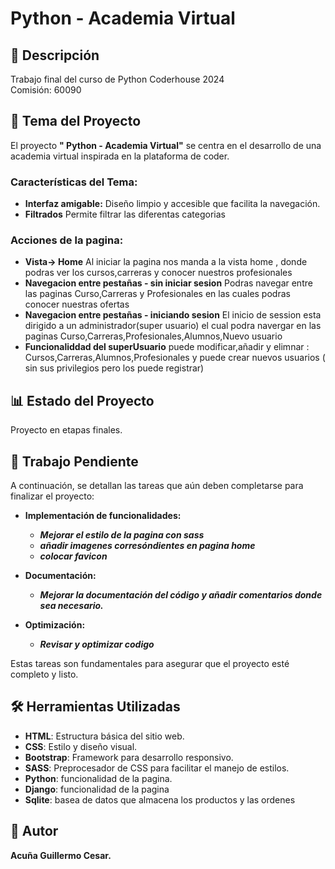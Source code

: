 #  Python - Academia Virtual

## 📝 Descripción
Trabajo final del curso de Python
Coderhouse 2024  
Comisión: 60090

## 🎯 Tema del Proyecto

El proyecto **" Python - Academia Virtual"** se centra en el desarrollo de una academia virtual inspirada en la plataforma de coder.

### Características del Tema:

- **Interfaz amigable:** Diseño limpio y accesible que facilita la navegación.
- **Filtrados** Permite filtrar las diferentas categorias 

### Acciones de la pagina:

- **Vista-> Home** Al iniciar la pagina nos manda a la vista home ,  donde podras ver los cursos,carreras y conocer nuestros profesionales
- **Navegacion entre pestañas - sin iniciar sesion** Podras navegar entre las paginas Curso,Carreras y Profesionales en las cuales podras conocer nuestras ofertas
- **Navegacion entre pestañas - iniciando sesion** El inicio de session esta dirigido a un administrador(super usuario) el cual podra navergar en las paginas Curso,Carreras,Profesionales,Alumnos,Nuevo usuario 
- **Funcionaliddad del superUsuario** puede modificar,añadir y elimnar : Cursos,Carreras,Alumnos,Profesionales y puede crear nuevos usuarios ( sin sus privilegios pero los puede registrar)


## 📊 Estado del Proyecto
Proyecto en etapas finales.

## 🚧 Trabajo Pendiente
A continuación, se detallan las tareas que aún deben completarse para finalizar el proyecto:

- **Implementación de funcionalidades:**  

  - ***Mejorar el estilo de la pagina con sass***
  - ***añadir imagenes corresóndientes  en  pagina home***
  - ***colocar favicon***

- **Documentación:**  
  - ***Mejorar la documentación del código y añadir comentarios donde sea necesario.***

- **Optimización:**  
  - ***Revisar y optimizar codigo***



Estas tareas son fundamentales para asegurar que el proyecto esté completo y listo.



## 🛠️ Herramientas Utilizadas
- **HTML**: Estructura básica del sitio web.
- **CSS**: Estilo y diseño visual.
- **Bootstrap**: Framework para desarrollo responsivo.
- **SASS**: Preprocesador de CSS para facilitar el manejo de estilos.
- **Python**: funcionalidad de la pagina.
- **Django**: funcionalidad de la pagina
- **Sqlite**: basea de datos que almacena los productos y las ordenes

## 👤 Autor
**Acuña Guillermo Cesar.**